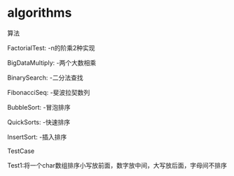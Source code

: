 # algorithms
算法

FactorialTest:
-n的阶乘2种实现

BigDataMultiply:
-两个大数相乘

BinarySearch:
-二分法查找

FibonacciSeq:
-斐波拉契数列

BubbleSort:
-冒泡排序

QuickSorts:
-快速排序

InsertSort:
-插入排序


TestCase

Test1:将一个char数组排序小写放前面，数字放中间，大写放后面，字母间不排序





